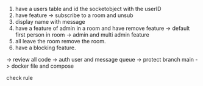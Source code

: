 1. have a users table and id the socketobject with the userID
2. have feature -> subscribe to a room and unsub
3. display name with message
4. have a feature of admin in a room and have remove feature -> default first person in room -> admin and multi admin feature
5. all leave the room remove the room.
6. have a blocking feature.

-> review all code
-> auth user and message queue
-> protect branch main
-> docker file and compose


check rule

